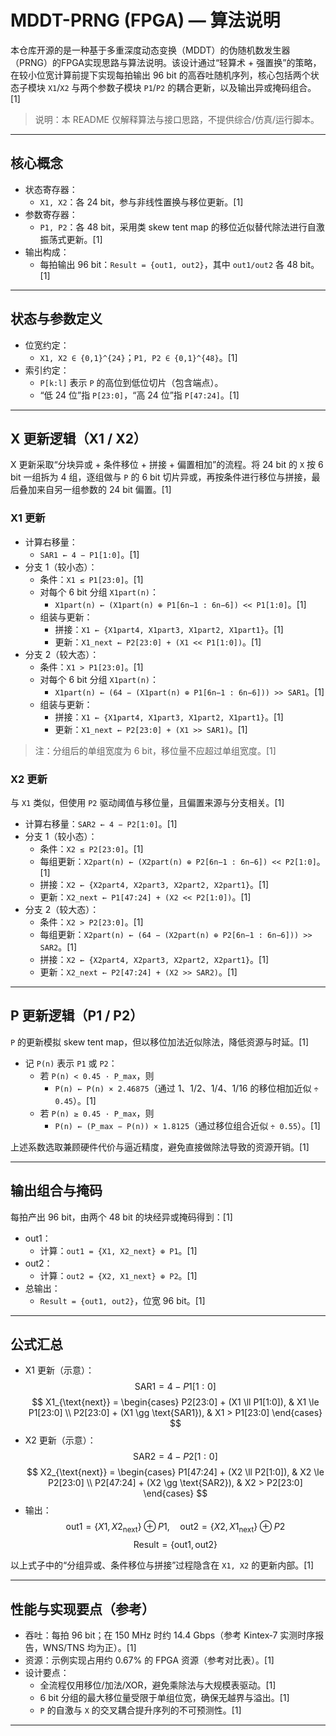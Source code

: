 
# MDDT-PRNG (FPGA) — 算法说明

本仓库开源的是一种基于多重深度动态变换（MDDT）的伪随机数发生器（PRNG）的FPGA实现思路与算法说明。该设计通过“轻算术 + 强置换”的策略，在较小位宽计算前提下实现每拍输出 96 bit 的高吞吐随机序列，核心包括两个状态子模块 `X1`/`X2` 与两个参数子模块 `P1`/`P2` 的耦合更新，以及输出异或掩码组合。[1]

> 说明：本 README 仅解释算法与接口思路，不提供综合/仿真/运行脚本。

---

## 核心概念

- 状态寄存器：
  - `X1, X2`：各 24 bit，参与非线性置换与移位更新。[1]
- 参数寄存器：
  - `P1, P2`：各 48 bit，采用类 skew tent map 的移位近似替代除法进行自激振荡式更新。[1]
- 输出构成：
  - 每拍输出 96 bit：`Result = {out1, out2}`，其中 `out1/out2` 各 48 bit。[1]

---

## 状态与参数定义

- 位宽约定：
  - `X1, X2 ∈ {0,1}^{24}`；`P1, P2 ∈ {0,1}^{48}`。[1]
- 索引约定：
  - `P[k:l]` 表示 `P` 的高位到低位切片（包含端点）。
  - “低 24 位”指 `P[23:0]`，“高 24 位”指 `P[47:24]`。[1]

---

## X 更新逻辑（X1 / X2）

X 更新采取“分块异或 + 条件移位 + 拼接 + 偏置相加”的流程。将 24 bit 的 `X` 按 6 bit 一组拆为 4 组，逐组做与 `P` 的 6 bit 切片异或，再按条件进行移位与拼接，最后叠加来自另一组参数的 24 bit 偏置。[1]

### X1 更新

- 计算右移量：
  - `SAR1 ← 4 − P1[1:0]`。[1]
- 分支 1（较小态）：
  - 条件：`X1 ≤ P1[23:0]`。[1]
  - 对每个 6 bit 分组 `X1part(n)`：
    - `X1part(n) ← (X1part(n) ⊕ P1[6n−1 : 6n−6]) << P1[1:0]`。[1]
  - 组装与更新：
    - 拼接：`X1 ← {X1part4, X1part3, X1part2, X1part1}`。[1]
    - 更新：`X1_next ← P2[23:0] + (X1 << P1[1:0])`。[1]
- 分支 2（较大态）：
  - 条件：`X1 > P1[23:0]`。[1]
  - 对每个 6 bit 分组 `X1part(n)`：
    - `X1part(n) ← (64 − (X1part(n) ⊕ P1[6n−1 : 6n−6])) >> SAR1`。[1]
  - 组装与更新：
    - 拼接：`X1 ← {X1part4, X1part3, X1part2, X1part1}`。[1]
    - 更新：`X1_next ← P2[23:0] + (X1 >> SAR1)`。[1]

> 注：分组后的单组宽度为 6 bit，移位量不应超过单组宽度。[1]

### X2 更新

与 `X1` 类似，但使用 `P2` 驱动阈值与移位量，且偏置来源与分支相关。[1]

- 计算右移量：`SAR2 ← 4 − P2[1:0]`。[1]
- 分支 1（较小态）：
  - 条件：`X2 ≤ P2[23:0]`。[1]
  - 每组更新：`X2part(n) ← (X2part(n) ⊕ P2[6n−1 : 6n−6]) << P2[1:0]`。[1]
  - 拼接：`X2 ← {X2part4, X2part3, X2part2, X2part1}`。[1]
  - 更新：`X2_next ← P1[47:24] + (X2 << P2[1:0])`。[1]
- 分支 2（较大态）：
  - 条件：`X2 > P2[23:0]`。[1]
  - 每组更新：`X2part(n) ← (64 − (X2part(n) ⊕ P2[6n−1 : 6n−6])) >> SAR2`。[1]
  - 拼接：`X2 ← {X2part4, X2part3, X2part2, X2part1}`。[1]
  - 更新：`X2_next ← P2[47:24] + (X2 >> SAR2)`。[1]

---

## P 更新逻辑（P1 / P2）

`P` 的更新模拟 skew tent map，但以移位加法近似除法，降低资源与时延。[1]

- 记 `P(n)` 表示 `P1` 或 `P2`：
  - 若 `P(n) < 0.45 · P_max`，则
    - `P(n) ← P(n) × 2.46875`（通过 1、1/2、1/4、1/16 的移位相加近似 `÷ 0.45`）。[1]
  - 若 `P(n) ≥ 0.45 · P_max`，则
    - `P(n) ← (P_max − P(n)) × 1.8125`（通过移位组合近似 `÷ 0.55`）。[1]

上述系数选取兼顾硬件代价与逼近精度，避免直接做除法导致的资源开销。[1]

---

## 输出组合与掩码

每拍产出 96 bit，由两个 48 bit 的块经异或掩码得到：[1]

- out1：
  - 计算：`out1 = {X1, X2_next} ⊕ P1`。[1]
- out2：
  - 计算：`out2 = {X2, X1_next} ⊕ P2`。[1]
- 总输出：
  - `Result = {out1, out2}`，位宽 96 bit。[1]

---

## 公式汇总

- X1 更新（示意）：
  $$
  \text{SAR1} = 4 - P1[1:0]
  $$
  $$
  X1_{\text{next}} =
  \begin{cases}
  P2[23:0] + (X1 \ll P1[1:0]), & X1 \le P1[23:0] \\
  P2[23:0] + (X1 \gg \text{SAR1}), & X1 > P1[23:0]
  \end{cases}
  $$
- X2 更新（示意）：
  $$
  \text{SAR2} = 4 - P2[1:0]
  $$
  $$
  X2_{\text{next}} =
  \begin{cases}
  P1[47:24] + (X2 \ll P2[1:0]), & X2 \le P2[23:0] \\
  P2[47:24] + (X2 \gg \text{SAR2}), & X2 > P2[23:0]
  \end{cases}
  $$
- 输出：
  $$
  \text{out1} = \{X1, X2_{\text{next}}\} \oplus P1,\quad
  \text{out2} = \{X2, X1_{\text{next}}\} \oplus P2
  $$
  $$
  \text{Result} = \{\text{out1}, \text{out2}\}
  $$

以上式子中的“分组异或、条件移位与拼接”过程隐含在 `X1, X2` 的更新内部。[1]

---

## 性能与实现要点（参考）

- 吞吐：每拍 96 bit；在 150 MHz 时约 14.4 Gbps（参考 Kintex‑7 实测时序报告，WNS/TNS 均为正）。[1]
- 资源：示例实现占用约 0.67% 的 FPGA 资源（参考对比表）。[1]
- 设计要点：
  - 全流程仅用移位/加法/XOR，避免乘除法与大规模表驱动。[1]
  - 6 bit 分组的最大移位量受限于单组位宽，确保无越界与溢出。[1]
  - `P` 的自激与 `X` 的交叉耦合提升序列的不可预测性。[1]

---


